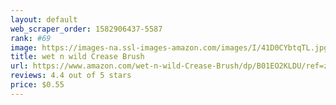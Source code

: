 ```yaml
---
layout: default 
﻿web_scraper_order: 1582906437-5587
rank: #69
image: https://images-na.ssl-images-amazon.com/images/I/41D0CYbtqTL.jpg
title: wet n wild Crease Brush
url: https://www.amazon.com/wet-n-wild-Crease-Brush/dp/B01EO2KLDU/ref=zg_mw_beauty_69?_encoding=UTF8&psc=1&refRID=YYBFCP7S84ZRSDXVY198
reviews: 4.4 out of 5 stars
price: $0.55 
---
```

